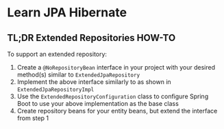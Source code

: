 Learn JPA Hibernate
===================

## TL;DR Extended Repositories HOW-TO

To support an extended repository:

1. Create a `@NoRepositoryBean` interface in your project with your desired method(s)
   similar to `ExtendedJpaRepository`
2. Implement the above interface similarly to as shown in `ExtendedJpaRepositoryImpl`
3. Use the `ExtendedRepositoryConfiguration` class to configure Spring Boot to use your
   above implementation as the base class
4. Create repository beans for your entity beans, but extend the interface from step 1
